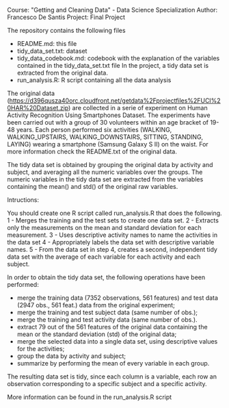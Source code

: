 Course: "Getting and Cleaning Data" - Data Science Specialization
Author: Francesco De Santis
Project: Final Project

The repository contains the following files

- README.md: this file
- tidy_data_set.txt: dataset
- tidy_data_codebook.md: codebook with the explanation of the variables contained in the tidy_data_set.txt file
In the project, a tidy data set is extracted from the original data.
- run_analysis.R: R script containing all the data analysis


The original data (https://d396qusza40orc.cloudfront.net/getdata%2Fprojectfiles%2FUCI%20HAR%20Dataset.zip) are collected in a serie of experiment on Human Activity Recognition Using Smartphones Dataset.
The experiments have been carried out with a group of 30 volunteers within an age bracket of 19-48 years. Each person performed six activities (WALKING, WALKING_UPSTAIRS, WALKING_DOWNSTAIRS, SITTING, STANDING, LAYING) wearing a smartphone (Samsung Galaxy S II) on the waist.
For more information check the README.txt of the original data.

The tidy data set is obtained by grouping the original data by activity and subject, and averaging all the numeric variables over the groups.
The numeric variables in the tidy data set are extracted from the variables containing the mean() and std() of the original raw variables.

Intructions:

You should create one R script called run_analysis.R that does the following.
	1 - Merges the training and the test sets to create one data set.
	2 - Extracts only the measurements on the mean and standard deviation for each measurement.
	3 - Uses descriptive activity names to name the activities in the data set
	4 - Appropriately labels the data set with descriptive variable names.
	5 - From the data set in step 4, creates a second, independent tidy data set with the average of each variable for each activity and each subject.


In order to obtain the tidy data set, the following operations have been performed:
- merge the training data (7352 observations, 561 features) and test data (2947 obs., 561 feat.) data from the original experiment;
- merge the training and test subject data (same number of obs.);
- merge the training and test activity data (same number of obs.).
- extract 79 out of the 561 features of the original data containing the mean or the standard deviation (std) of the original data;
- merge the selected data into a single data set, using descriptive values for the activities;
- group the data by activity and subject;
- summarize by performing the mean of every variable in each group.

The resulting data set is tidy, since each column is a variable, each row an observation corresponding to a specific subject and a specific activity.

More information can be found in the run_analysis.R script
